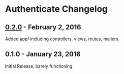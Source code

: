 # Authenticate Changelog


## [0.2.0] - February 2, 2016

Added app/ including controllers, views, routes, mailers.

[0.2.0]: https://github.com/tomichj/authenticate/compare/v0.1.0...v0.2.0


## 0.1.0 - January 23, 2016

Initial Release, barely functioning

